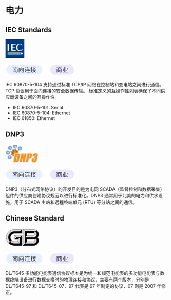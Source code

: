 # 电力

## IEC Standards

![iec](./assets/IEC.png)

![south-commercial](./assets/south-commercial.png)

IEC 60870-5-104 支持通过标准 TCP/IP 网络在控制站和变电站之间进行通信。 TCP 协议用于面向连接的安全数据传输。 标准定义的互操作性列表确保了不同供应商设备之间的互操作性。

* IEC 60870-5-101: Serial
* IEC 60870-5-104: Ethernet
* IEC 61850: Ethernet

## DNP3

![dnp3](./assets/DNP3.png)

![south-commercial](./assets/south-commercial.png)

DNP3（分布式网络协议）的开发目的是为电网 SCADA（监督控制和数据采集）组件的供应商创建协议规范以进行标准化。DNP3 通常用于北美的电力和供水设施，用于 SCADA 主站和远程终端单元 (RTU) 等分站之间的通信。

## Chinese Standard

![dlt645](./assets/GB.png)

![south-commercial](./assets/south-commercial.png)

DL/T645 多功能电能表通信协议标准是为统一和规范电能表的多功能电能表与数据终端设备进行数据交换时的物理连接和协议，主要有两个版本，分别是 DL/T645-97 和 DL/T645-07，97 代表是 97 年制定的协议，07 则是 2007 年修正。
